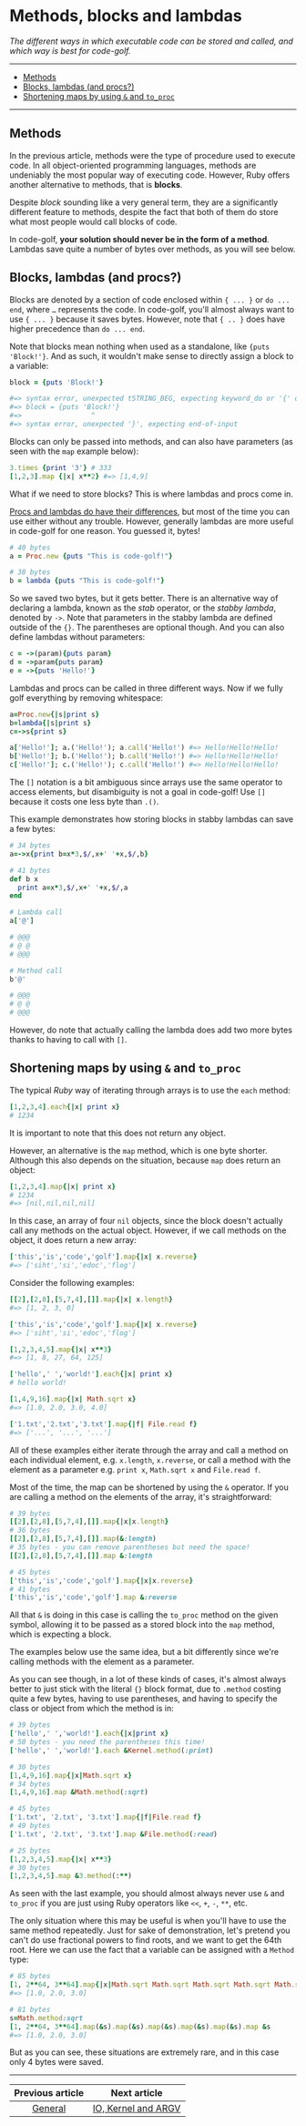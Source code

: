 # Methods, blocks and lambdas

*The different ways in which executable code can be stored and called, and which way is best for code-golf.*

------

- [Methods](#methods)
- [Blocks, lambdas (and procs?)](#blocks,_lambdas_(and_procs?))
- [Shortening maps by using `&` and `to_proc`](#shortening_maps_by_using_&_and_to_proc)

---

## Methods <a name="methods"></a>

In the previous article, methods were the type of procedure used to execute code. In all object-oriented programming languages, methods are undeniably the most popular way of executing code. However, Ruby offers another alternative to methods, that is **blocks**.

Despite *block* sounding like a very general term, they are a significantly different feature to methods, despite the fact that both of them do store what most people would call blocks of code.

In code-golf, **your solution should never be in the form of a method**. Lambdas save quite a number of bytes over methods, as you will see below.

## Blocks, lambdas (and procs?) <a name="blocks,_lambdas_(and_procs?)"></a>

Blocks are denoted by a section of code enclosed within `{ ... }` or `do ... end`, where `…` represents the code. In code-golf, you'll almost always want to use `{ ... }` because it saves bytes. However, note that `{ .. }` does have higher precedence than `do ... end`.

Note that blocks mean nothing when used as a standalone, like `{puts 'Block!'}`. And as such, it wouldn't make sense to directly assign a block to a variable:

```ruby
block = {puts 'Block!'}

#=> syntax error, unexpected tSTRING_BEG, expecting keyword_do or '{' or '('
#=> block = {puts 'Block!'}
#=>                 ^
#=> syntax error, unexpected '}', expecting end-of-input
```

Blocks can only be passed into methods, and can also have parameters (as seen with the `map` example below):

```ruby
3.times {print '3'} # 333
[1,2,3].map {|x| x**2} #=> [1,4,9]
```

What if we need to store blocks? This is where lambdas and procs come in.

[Procs and lambdas do have their differences](http://awaxman11.github.io/blog/2013/08/05/what-is-the-difference-between-a-block/), but most of the time you can use either without any trouble. However, generally lambdas are more useful in code-golf for one reason. You guessed it, bytes!

```ruby
# 40 bytes
a = Proc.new {puts "This is code-golf!"}

# 38 bytes
b = lambda {puts "This is code-golf!"}
```

So we saved two bytes, but it gets better. There is an alternative way of declaring a lambda, known as the *stab* operator, or the *stabby lambda*, denoted by `->`. Note that parameters in the stabby lambda are defined outside of the `{}`. The parentheses are optional though. And you can also define lambdas without parameters:

```ruby
c = ->(param){puts param}
d = ->param{puts param}
e = ->{puts 'Hello!'}
```

Lambdas and procs can be called in three different ways. Now if we fully golf everything by removing whitespace:

```ruby
a=Proc.new{|s|print s}
b=lambda{|s|print s}
c=->s{print s}

a['Hello!']; a.('Hello!'); a.call('Hello!') #=> Hello!Hello!Hello!
b['Hello!']; b.('Hello!'); b.call('Hello!') #=> Hello!Hello!Hello!
c['Hello!']; c.('Hello!'); c.call('Hello!') #=> Hello!Hello!Hello!
```

The `[]` notation is a bit ambiguous since arrays use the same operator to access elements, but disambiguity is not a goal in code-golf! Use `[]` because it costs one less byte than `.()`.

This example demonstrates how storing blocks in stabby lambdas can save a few bytes:

```ruby
# 34 bytes
a=->x{print b=x*3,$/,x+' '+x,$/,b}

# 41 bytes
def b x
  print a=x*3,$/,x+' '+x,$/,a
end

# Lambda call
a['@']

# @@@
# @ @
# @@@

# Method call
b'@'

# @@@
# @ @
# @@@
```

However, do note that actually calling the lambda does add two more bytes thanks to having to call with `[]`.

## Shortening maps by using `&` and `to_proc` <a name="shortening_maps_by_using_&_and_to_proc"></a>

The typical *Ruby* way of iterating through arrays is to use the `each` method:

```ruby
[1,2,3,4].each{|x| print x}
# 1234
```

It is important to note that this does not return any object.

However, an alternative is the `map` method, which is one byte shorter. Although this also depends on the situation, because `map` does return an object:

```ruby
[1,2,3,4].map{|x| print x}
# 1234
#=> [nil,nil,nil,nil]
```

In this case, an array of four `nil` objects, since the block doesn't actually call any methods on the actual object. However, if we call methods on the object, it does return a new array:

```ruby
['this','is','code','golf'].map{|x| x.reverse}
#=> ['siht','si','edoc','flog']
```

Consider the following examples:

```ruby
[[2],[2,8],[5,7,4],[]].map{|x| x.length}
#=> [1, 2, 3, 0]

['this','is','code','golf'].map{|x| x.reverse}
#=> ['siht','si','edoc','flog']

[1,2,3,4,5].map{|x| x**3}
#=> [1, 8, 27, 64, 125]

['hello',' ','world!'].each{|x| print x}
# hello world!

[1,4,9,16].map{|x| Math.sqrt x}
#=> [1.0, 2.0, 3.0, 4.0]

['1.txt','2.txt','3.txt'].map{|f| File.read f}
#=> ['...', '...', '...']
```

All of these examples either iterate through the array and call a method on each individual element, e.g. `x.length`, `x.reverse`, or call a method with the element as a parameter e.g. `print x`, `Math.sqrt x` and `File.read f`.

Most of the time, the map can be shortened by using the `&` operator. If you are calling a method on the elements of the array, it's straightforward:

```ruby
# 39 bytes
[[2],[2,8],[5,7,4],[]].map{|x|x.length}
# 36 bytes
[[2],[2,8],[5,7,4],[]].map(&:length)
# 35 bytes - you can remove parentheses but need the space!
[[2],[2,8],[5,7,4],[]].map &:length
```

```ruby
# 45 bytes
['this','is','code','golf'].map{|x|x.reverse}
# 41 bytes
['this','is','code','golf'].map &:reverse
```

All that `&` is doing in this case is calling the `to_proc` method on the given symbol, allowing it to be passed as a stored block into the `map` method, which is expecting a block.

The examples below use the same idea, but a bit differently since we're calling methods with the element as a parameter.

As you can see though, in a lot of these kinds of cases, it's almost always better to just stick with the literal `{}` block format, due to `.method` costing quite a few bytes, having to use parentheses, and having to specify the class or object from which the method is in:

```ruby
# 39 bytes
['hello',' ','world!'].each{|x|print x}
# 50 bytes - you need the parentheses this time!
['hello',' ','world!'].each &Kernel.method(:print)
```

```ruby
# 30 bytes
[1,4,9,16].map{|x|Math.sqrt x}
# 34 bytes
[1,4,9,16].map &Math.method(:sqrt)
```

```ruby
# 45 bytes
['1.txt', '2.txt', '3.txt'].map{|f|File.read f}
# 49 bytes
['1.txt', '2.txt', '3.txt'].map &File.method(:read)
```

```ruby
# 25 bytes
[1,2,3,4,5].map{|x| x**3}
# 30 bytes
[1,2,3,4,5].map &3.method(:**)
```

As seen with the last example, you should almost always never use `&` and `to_proc` if you are just using Ruby operators like `<<`, `+`, `-`, `**`, etc.

The only situation where this may be useful is when you'll have to use the same method repeatedly. Just for sake of demonstration, let's pretend you can't do use fractional powers to find roots, and we want to get the 64th root. Here we can use the fact that a variable can be assigned with a `Method` type:

```ruby
# 85 bytes
[1, 2**64, 3**64].map{|x|Math.sqrt Math.sqrt Math.sqrt Math.sqrt Math.sqrt Math.sqrt x}
#=> [1.0, 2.0, 3.0]

# 81 bytes
s=Math.method:sqrt
[1, 2**64, 3**64].map(&s).map(&s).map(&s).map(&s).map(&s).map &s
#=> [1.0, 2.0, 3.0]
```

But as you can see, these situations are extremely rare, and in this case only 4 bytes were saved.

---

|      Previous article       |              Next article               |
| :-------------------------: | :-------------------------------------: |
| [General](../articles/1.md) | [IO, Kernel and ARGV](../articles/3.md) |

